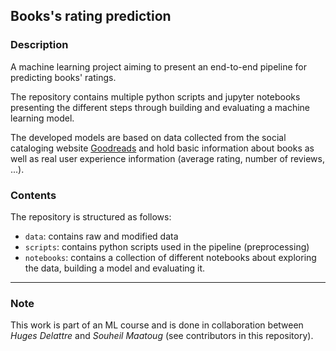## Books's rating prediction

### Description
A machine learning project aiming to present an end-to-end pipeline for predicting books' ratings.

The repository contains multiple python scripts and jupyter notebooks presenting the different steps through building 
and evaluating a machine learning model.

The developed models are based on data collected from the social cataloging website [Goodreads](www.goodreads.com) 
and hold basic information about books as well as real user experience information (average rating, number of reviews, ...).

### Contents
The repository is structured as follows:
- `data`: contains raw and modified data
- `scripts`: contains python scripts used in the pipeline (preprocessing)
- `notebooks`: contains a collection of different notebooks about exploring the data, building a model and evaluating it.


---

### Note
This work is part of an ML course and is done in collaboration between *Huges Delattre* and *Souheil Maatoug* 
(see contributors in this repository).